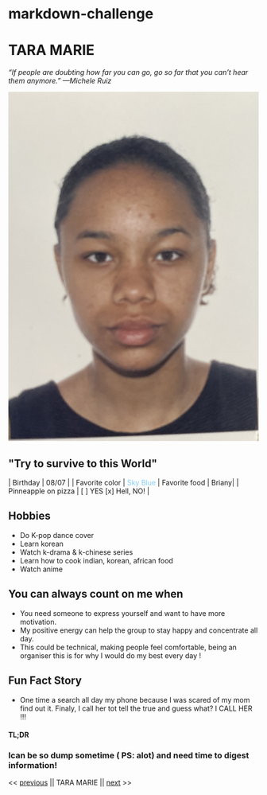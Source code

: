 # markdown-challenge
# TARA MARIE

*“If people are doubting how far you can go, go so far that you can’t hear them anymore.” —Michele Ruiz*

![My professional photo is not available, this is my acne](IMG_2245-1.jpg)

## "Try to survive to this World"

| Birthday | 08/07 |
| Favorite color | <span style="color: #87CEFA;"> Sky Blue </span>
| Favorite food | Briany|
| Pinneapple on pizza | [ ] YES [x] Hell, NO! |

## Hobbies

- Do K-pop dance cover
- Learn korean
- Watch k-drama & k-chinese series
- Learn how to cook indian, korean, african food
- Watch anime

## You can always count on me when
- You need someone to express yourself and want to have more motivation.
- My positive energy can help the group to stay happy and concentrate all day.
- This could be technical, making people feel comfortable, being an organiser this is for why I would do my best every day !

## Fun Fact Story
- One time a search all day my phone because I was scared of my mom find out it. Finaly, I call her tot tell the true and guess what? 
I CALL HER !!!

#### TL;DR 
### Ican be so dump sometime ( PS: alot) and need time to digest information! 


<< [previous](https://github.com/LRI-2020/markdown-challenge/)  || TARA MARIE || [next](https://github.com/AlexandreVDW/markdown-challenge) >>

